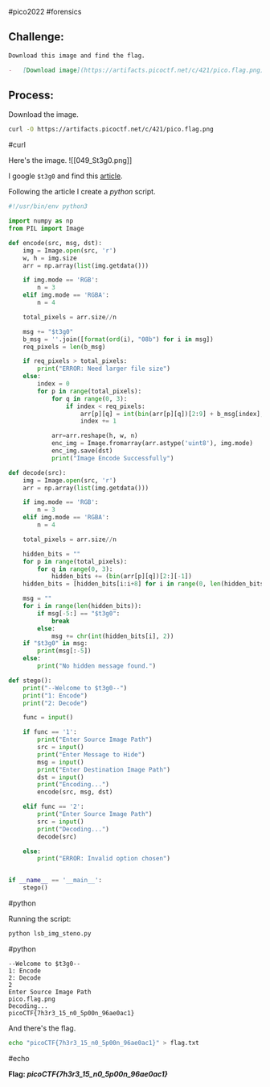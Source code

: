 #pico2022 #forensics 

## Challenge:
```md
Download this image and find the flag.

-   [Download image](https://artifacts.picoctf.net/c/421/pico.flag.png)
```

## Process:
Download the image.
```bash
curl -O https://artifacts.picoctf.net/c/421/pico.flag.png
```
#curl 

Here's the image.
![[049_St3g0.png]]

I google ```$t3g0``` and find this [article](https://medium.com/swlh/lsb-image-steganography-using-python-2bbbee2c69a2).

Following the article I create a *python* script.
```python
#!/usr/bin/env python3

import numpy as np
from PIL import Image

def encode(src, msg, dst):
    img = Image.open(src, 'r')
    w, h = img.size
    arr = np.array(list(img.getdata()))

    if img.mode == 'RGB':
        n = 3
    elif img.mode == 'RGBA':
        n = 4

    total_pixels = arr.size//n

    msg += "$t3g0"
    b_msg = ''.join([format(ord(i), "08b") for i in msg])
    req_pixels = len(b_msg)

    if req_pixels > total_pixels:
        print("ERROR: Need larger file size")
    else:
        index = 0
        for p in range(total_pixels):
            for q in range(0, 3):
                if index < req_pixels:
                    arr[p][q] = int(bin(arr[p][q])[2:9] + b_msg[index], 2)
                    index += 1

            arr=arr.reshape(h, w, n)
            enc_img = Image.fromarray(arr.astype('uint8'), img.mode)
            enc_img.save(dst)
            print("Image Encode Successfully")

def decode(src):
    img = Image.open(src, 'r')
    arr = np.array(list(img.getdata()))

    if img.mode == 'RGB':
        n = 3
    elif img.mode == 'RGBA':
        n = 4

    total_pixels = arr.size//n

    hidden_bits = ""
    for p in range(total_pixels):
        for q in range(0, 3):
            hidden_bits += (bin(arr[p][q])[2:][-1])
    hidden_bits = [hidden_bits[i:i+8] for i in range(0, len(hidden_bits), 8)]

    msg = ""
    for i in range(len(hidden_bits)):
        if msg[-5:] == "$t3g0":
            break
        else:
            msg += chr(int(hidden_bits[i], 2))
    if "$t3g0" in msg:
        print(msg[:-5])
    else:
        print("No hidden message found.")

def stego():
    print("--Welcome to $t3g0--")
    print("1: Encode")
    print("2: Decode")

    func = input()

    if func == '1':
        print("Enter Source Image Path")
        src = input()
        print("Enter Message to Hide")
        msg = input()
        print("Enter Destination Image Path")
        dst = input()
        print("Encoding...")
        encode(src, msg, dst)

    elif func == '2':
        print("Enter Source Image Path")
        src = input()
        print("Decoding...")
        decode(src)

    else:
        print("ERROR: Invalid option chosen")


if __name__ == '__main__':
    stego()
```
#python 

Running the script:
```bash
python lsb_img_steno.py
```
#python 

```
--Welcome to $t3g0--
1: Encode
2: Decode
2
Enter Source Image Path
pico.flag.png
Decoding...
picoCTF{7h3r3_15_n0_5p00n_96ae0ac1}
```

And there's the flag.
```bash
echo "picoCTF{7h3r3_15_n0_5p00n_96ae0ac1}" > flag.txt
```
#echo 

**Flag: *picoCTF{7h3r3_15_n0_5p00n_96ae0ac1}***
